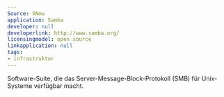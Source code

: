 ```yaml
---
Source: SNow
application: Samba
developer: null
developerlink: http://www.samba.org/
licensingmodel: open source
linkapplication: null
tags:
- infrastruktur
---
```

Software-Suite, die das Server-Message-Block-Protokoll (SMB) für Unix-Systeme verfügbar macht.
